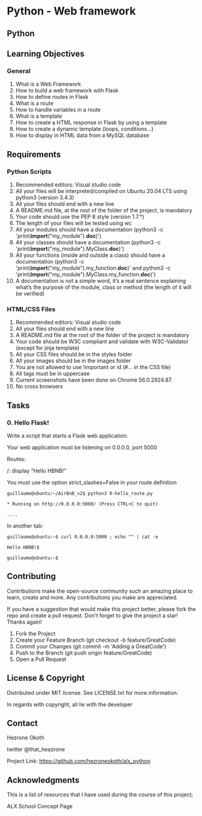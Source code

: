 # Python - Web framework

## Python

## Learning Objectives

### General

1. What is a Web Framework
2. How to build a web framework with Flask
3. How to define routes in Flask
4. What is a route
5. How to handle variables in a route
6. What is a template
7. How to create a HTML response in Flask by using a template
8. How to create a dynamic template (loops, conditions…)
9. How to display in HTML data from a MySQL database

## Requirements

### Python Scripts

1. Recommended editors: Visual studio code
2. All your files will be interpreted/compiled on Ubuntu 20.04 LTS using python3 (version 3.4.3)
3. All your files should end with a new line
4. A README.md file, at the root of the folder of the project, is mandatory
5. Your code should use the PEP 8 style (version 1.7.*)
6. The length of your files will be tested using wc
7. All your modules should have a documentation (python3 -c 'print(__import__("my_module").__doc__)')
8. All your classes should have a documentation (python3 -c 'print(__import__("my_module").MyClass.__doc__)')
9. All your functions (inside and outside a class) should have a documentation (python3 -c 'print(__import__("my_module").my_function.__doc__)' and python3 -c 'print(__import__("my_module").MyClass.my_function.__doc__)')
10. A documentation is not a simple word, it’s a real sentence explaining what’s the purpose of the module, class or method (the length of it will be verified)

### HTML/CSS Files

1. Recommended editors: Visual studio code
2. All your files should end with a new line
3. A README.md file at the root of the folder of the project is mandatory
4. Your code should be W3C compliant and validate with W3C-Validator (except for jinja template)
5. All your CSS files should be in the styles folder
6. All your images should be in the images folder
7. You are not allowed to use !important or id (#... in the CSS file)
8. All tags must be in uppercase
9. Current screenshots have been done on Chrome 56.0.2924.87.
10. No cross browsers

## Tasks

### 0. Hello Flask!

Write a script that starts a Flask web application:

Your web application must be listening on 0.0.0.0, port 5000

Routes:

/: display “Hello HBNB!”

You must use the option strict_slashes=False in your route definition

    guillaume@ubuntu:~/AirBnB_v2$ python3 0-hello_route.py

    * Running on http://0.0.0.0:5000/ (Press CTRL+C to quit)

    ....

In another tab:

    guillaume@ubuntu:~$ curl 0.0.0.0:5000 ; echo "" | cat -e

    Hello HBNB!$

    guillaume@ubuntu:~$ 

## Contributing

Contributions make the open-source community such an amazing place to learn, create and more. Any contributions you make are appreciated.

If you have a suggestion that would make this project better, please fork the repo and create a pull request. Don't forget to give the project a star! Thanks again!

1. Fork the Project
2. Create your Feature Branch (git checkout -b feature/GreatCode)
3. Commit your Changes (git commit -m 'Adding a GreatCode')
4. Push to the Branch (git push origin feature/GreatCode)
5. Open a Pull Request

## License & Copyright

Distributed under MIT license. See LICENSE.txt for more information.

In regards with copyright, all lie with the developer

## Contact

Hezrone Okoth

twitter @that_heazrone

Project Link: https://github.com/hezroneokoth/alx_python

## Acknowledgments

This is a list of resources that I have used during the course of this project;

ALX School Concept Page
